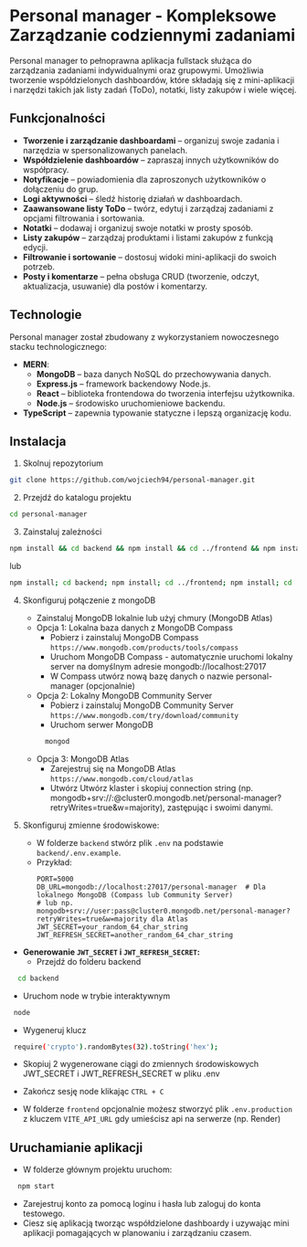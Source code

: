 # Personal manager - Kompleksowe Zarządzanie codziennymi zadaniami

Personal manager to pełnoprawna aplikacja fullstack służąca do zarządzania zadaniami indywidualnymi oraz grupowymi. Umożliwia tworzenie współdzielonych dashboardów, które składają się z mini-aplikacji i narzędzi takich jak listy zadań (ToDo), notatki, listy zakupów i wiele więcej.

## Funkcjonalności

- **Tworzenie i zarządzanie dashboardami** – organizuj swoje zadania i narzędzia w spersonalizowanych panelach.
- **Współdzielenie dashboardów** – zapraszaj innych użytkowników do współpracy.
- **Notyfikacje** – powiadomienia dla zaproszonych użytkowników o dołączeniu do grup.
- **Logi aktywności** – śledź historię działań w dashboardach.
- **Zaawansowane listy ToDo** – twórz, edytuj i zarządzaj zadaniami z opcjami filtrowania i sortowania.
- **Notatki** – dodawaj i organizuj swoje notatki w prosty sposób.
- **Listy zakupów** – zarządzaj produktami i listami zakupów z funkcją edycji.
- **Filtrowanie i sortowanie** – dostosuj widoki mini-aplikacji do swoich potrzeb.
- **Posty i komentarze** – pełna obsługa CRUD (tworzenie, odczyt, aktualizacja, usuwanie) dla postów i komentarzy.

## Technologie

Personal manager został zbudowany z wykorzystaniem nowoczesnego stacku technologicznego:

- **MERN**:
  - **MongoDB** – baza danych NoSQL do przechowywania danych.
  - **Express.js** – framework backendowy Node.js.
  - **React** – biblioteka frontendowa do tworzenia interfejsu użytkownika.
  - **Node.js** – środowisko uruchomieniowe backendu.
- **TypeScript** – zapewnia typowanie statyczne i lepszą organizację kodu.

## Instalacja

1. Skolnuj repozytorium

```bash
git clone https://github.com/wojciech94/personal-manager.git
```

2. Przejdź do katalogu projektu

```bash
cd personal-manager
```

3. Zainstaluj zależności

```bash
npm install && cd backend && npm install && cd ../frontend && npm install && cd ..
```

lub

```bash
npm install; cd backend; npm install; cd ../frontend; npm install; cd ..
```

4. Skonfiguruj połączenie z mongoDB
   - Zainstaluj MongoDB lokalnie lub użyj chmury (MongoDB Atlas)
   - Opcja 1: Lokalna baza danych z MongoDB Compass
     - Pobierz i zainstaluj MongoDB Compass `https://www.mongodb.com/products/tools/compass`
     - Uruchom MongoDB Compass - automatycznie uruchomi lokalny server na domyślnym adresie mongodb://localhost:27017
     - W Compass utwórz nową bazę danych o nazwie personal-manager (opcjonalnie)
   - Opcja 2: Lokalny MongoDB Community Server
     - Pobierz i zainstaluj MongoDB Community Server `https://www.mongodb.com/try/download/community`
     - Uruchom serwer MongoDB
     ```bash
       mongod
     ```
   - Opcja 3: MongoDB Atlas
     - Zarejestruj się na MongoDB Atlas `https://www.mongodb.com/cloud/atlas`
     - Utwórz Utwórz klaster i skopiuj connection string (np. mongodb+srv://<username>:<password>@cluster0.mongodb.net/personal-manager?retryWrites=true&w=majority), zastępując <username> i <password> swoimi danymi.
5. Skonfiguruj zmienne środowiskowe:

   - W folderze `backend` stwórz plik `.env` na podstawie `backend/.env.example`.
   - Przykład:
     ```
     PORT=5000
     DB_URL=mongodb://localhost:27017/personal-manager  # Dla lokalnego MongoDB (Compass lub Community Server)
     # lub np. mongodb+srv://user:pass@cluster0.mongodb.net/personal-manager?retryWrites=true&w=majority dla Atlas
     JWT_SECRET=your_random_64_char_string
     JWT_REFRESH_SECRET=another_random_64_char_string
     ```

- **Generowanie `JWT_SECRET` i `JWT_REFRESH_SECRET`:**
  - Przejdź do folderu backend

```bash
  cd backend
```

- Uruchom node w trybie interaktywnym

```bash
 node
```

- Wygeneruj klucz

```bash
 require('crypto').randomBytes(32).toString('hex');
```

- Skopiuj 2 wygenerowane ciągi do zmiennych środowiskowych JWT_SECRET i JWT_REFRESH_SECRET w pliku .env
- Zakończ sesję node klikając `CTRL + C`

- W folderze `frontend` opcjonalnie możesz stworzyć plik `.env.production` z kluczem `VITE_API_URL` gdy umieścisz api na serwerze (np. Render)

## Uruchamianie aplikacji

- W folderze głównym projektu uruchom:

```bash
  npm start
```

- Zarejestruj konto za pomocą loginu i hasła lub zaloguj do konta testowego.
- Ciesz się aplikacją tworząc współdzielone dashboardy i uzywając mini aplikacji pomagających w planowaniu i zarządzaniu czasem.
